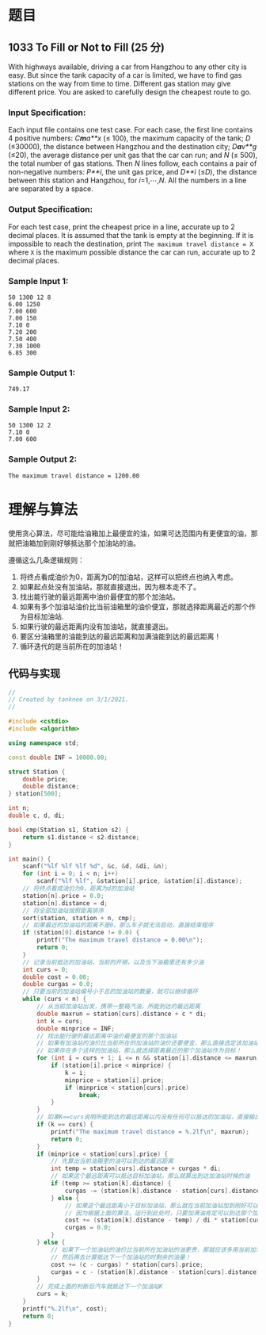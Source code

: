 # 题目

## 1033 To Fill or Not to Fill (25 分)

With highways available, driving a car from Hangzhou to any other city is easy. But since the tank capacity of a car is limited, we have to find gas stations on the way from time to time. Different gas station may give different price. You are asked to carefully design the cheapest route to go.

### Input Specification:

Each input file contains one test case. For each case, the first line contains 4 positive numbers: *C**m**a**x* (≤ 100), the maximum capacity of the tank; *D* (≤30000), the distance between Hangzhou and the destination city; *D**a**v**g* (≤20), the average distance per unit gas that the car can run; and *N* (≤ 500), the total number of gas stations. Then *N* lines follow, each contains a pair of non-negative numbers: *P**i*, the unit gas price, and *D**i* (≤*D*), the distance between this station and Hangzhou, for *i*=1,⋯,*N*. All the numbers in a line are separated by a space.

### Output Specification:

For each test case, print the cheapest price in a line, accurate up to 2 decimal places. It is assumed that the tank is empty at the beginning. If it is impossible to reach the destination, print `The maximum travel distance = X` where `X` is the maximum possible distance the car can run, accurate up to 2 decimal places.

### Sample Input 1:

```in
50 1300 12 8
6.00 1250
7.00 600
7.00 150
7.10 0
7.20 200
7.50 400
7.30 1000
6.85 300
```

### Sample Output 1:

```out
749.17
```

### Sample Input 2:

```
50 1300 12 2
7.10 0
7.00 600
```

### Sample Output 2:

```out
The maximum travel distance = 1200.00
```

# 理解与算法

使用贪心算法，尽可能给油箱加上最便宜的油，如果可达范围内有更便宜的油，那就把油箱加到刚好够抵达那个加油站的油。

遵循这么几条逻辑规则：

1. 将终点看成油价为0，距离为D的加油站，这样可以把终点也纳入考虑。
2. 如果起点处没有加油站，那就直接退出，因为根本走不了。
3. 找出能行驶的最远距离中油价最便宜的那个加油站。
4. 如果有多个加油站油价比当前油箱里的油价便宜，那就选择距离最近的那个作为目标加油站.
5. 如果行驶的最远距离内没有加油站，就直接退出。
6. 要区分油箱里的油能到达的最远距离和加满油能到达的最远距离！
7. 循环迭代的是当前所在的加油站！

## 代码与实现

```cpp
//
// Created by tanknee on 3/1/2021.
//

#include <cstdio>
#include <algorithm>

using namespace std;

const double INF = 10000.00;

struct Station {
    double price;
    double distance;
} station[500];

int n;
double c, d, di;

bool cmp(Station s1, Station s2) {
    return s1.distance < s2.distance;
}

int main() {
    scanf("%lf %lf %lf %d", &c, &d, &di, &n);
    for (int i = 0; i < n; i++)
        scanf("%lf %lf", &station[i].price, &station[i].distance);
    // 将终点看成油价为0，距离为d的加油站
    station[n].price = 0.0;
    station[n].distance = d;
    // 将全部加油站按照距离排序
    sort(station, station + n, cmp);
    // 如果最近的加油站的距离不是0，那么车子就无法启动，直接结束程序
    if (station[0].distance != 0.0) {
        printf("The maximum travel distance = 0.00\n");
        return 0;
    }
    // 记录当前抵达的加油站，当前的开销，以及当下油箱里还有多少油
    int curs = 0;
    double cost = 0.00;
    double curgas = 0.0;
    // 只要当前的加油站编号小于总的加油站的数量，就可以继续循环
    while (curs < n) {
        // 从当前加油站出发，携带一整箱汽油，所能到达的最远距离
        double maxrun = station[curs].distance + c * di;
        int k = curs;
        double minprice = INF;
        // 找出能行驶的最远距离中油价最便宜的那个加油站
        // 如果有加油站的油价比当前所在的加油站的油价还要便宜，那么直接选定该加油站
        // 如果存在多个这样的加油站，那么就选择距离最近的那个加油站作为目标！
        for (int i = curs + 1; i <= n && station[i].distance <= maxrun; i++) {
            if (station[i].price < minprice) {
                k = i;
                minprice = station[i].price;
                if (minprice < station[curs].price)
                    break;
            }
        }
        // 如果K==curs说明所能到达的最远距离以内没有任何可以抵达的加油站，直接输出距离
        if (k == curs) {
            printf("The maximum travel distance = %.2lf\n", maxrun);
            return 0;
        }
        if (minprice < station[curs].price) {
            // 先算出当前油箱里的油可以到达的最远距离
            int temp = station[curs].distance + curgas * di;
            // 如果这个最远距离可以抵达目标加油站，那么就算出到达加油站时候的油
            if (temp >= station[k].distance) {
                curgas -= (station[k].distance - station[curs].distance) / di;
            } else {
                // 如果这个最远距离小于目标加油站，那么就在当前加油站加到刚好可以到那个加油站的油
                // 因为根据上面的算法，运行到此处时，只要加满油肯定可以到达那个加油站，所以不用考虑边缘case
                cost += (station[k].distance - temp) / di * station[curs].price;
                curgas = 0.0;
            }
        } else {
            // 如果下一个加油站的油价比当前所在加油站的油更贵，那就应该多用当前加油站的油，所以要在curs加油站把油加满
            // 然后再去计算抵达下一个加油站的时剩余的油量！
            cost += (c - curgas) * station[curs].price;
            curgas = c - (station[k].distance - station[curs].distance) / di;
        }
        // 完成上面的判断后汽车就抵达下一个加油站K
        curs = k;
    }
    printf("%.2lf\n", cost);
    return 0;
}
```